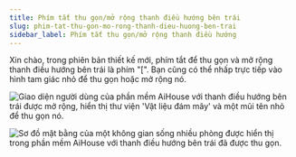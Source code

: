 ```yaml
---
title: Phím tắt thu gọn/mở rộng thanh điều hướng bên trái
slug: phim-tat-thu-gon-mo-rong-thanh-dieu-huong-ben-trai
sidebar_label: Phím tắt thu gọn/mở rộng thanh điều hướng
---
```


Xin chào, trong phiên bản thiết kế mới, phím tắt để thu gọn và mở rộng thanh điều hướng bên trái là phím "[". Bạn cũng có thể nhấp trực tiếp vào hình tam giác nhỏ để thu gọn hoặc mở rộng nó.

![Giao diện người dùng của phần mềm AiHouse với thanh điều hướng bên trái được mở rộng, hiển thị thư viện 'Vật liệu đám mây' và một mũi tên nhỏ để thu gọn nó.](https://storage.googleapis.com/jegavn_kb/images/c08dd324-20bf-4c2e-b072-d4d2872c0dac.png)

![Sơ đồ mặt bằng của một không gian sống nhiều phòng được hiển thị trong phần mềm AiHouse với thanh điều hướng bên trái đã được thu gọn.](https://storage.googleapis.com/jegavn_kb/images/7ddfac20-a126-4474-90ff-89cabd193089.png)